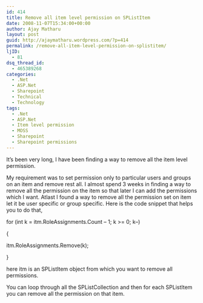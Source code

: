 ```yaml
---
id: 414
title: Remove all item level permission on SPListItem
date: 2008-11-07T15:34:00+00:00
author: Ajay Matharu
layout: post
guid: http://ajaymatharu.wordpress.com/?p=414
permalink: /remove-all-item-level-permission-on-splistitem/
ljID:
  - 81
dsq_thread_id:
  - 465389268
categories:
  - .Net
  - ASP.Net
  - Sharepoint
  - Technical
  - Technology
tags:
  - .Net
  - ASP.Net
  - Item level permission
  - MOSS
  - Sharepoint
  - Sharepoint permissions
---
```

It&#8217;s been very long, I have been finding a way to remove all the item level permission.

My requirement was to set permission only to particular users and groups on an item and remove rest all. I almost spend 3 weeks in finding a way to remove all the permission on the item so that later I can add the permissions which I want. Atlast I found a way to remove all the permission set on item let it be user specific or group specific. Here is the code snippet that helps you to do that,
  
for (int k = itm.RoleAssignments.Count &#8211; 1; k >= 0; k&#8211;)
  
{
  
itm.RoleAssignments.Remove(k);
  
}

here itm is an SPListItem object from which you want to remove all permissions.

You can loop through all the SPListCollection and then for each SPListItem you can remove all the permission on that item.